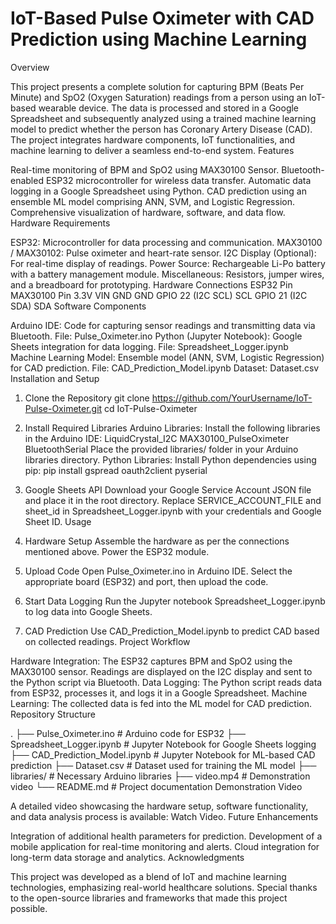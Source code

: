 # IoT-Based Pulse Oximeter with CAD Prediction using Machine Learning

Overview

This project presents a complete solution for capturing BPM (Beats Per Minute) and SpO2 (Oxygen Saturation) readings from a person using an IoT-based wearable device. The data is processed and stored in a Google Spreadsheet and subsequently analyzed using a trained machine learning model to predict whether the person has Coronary Artery Disease (CAD).
The project integrates hardware components, IoT functionalities, and machine learning to deliver a seamless end-to-end system.
Features

Real-time monitoring of BPM and SpO2 using MAX30100 Sensor.
Bluetooth-enabled ESP32 microcontroller for wireless data transfer.
Automatic data logging in a Google Spreadsheet using Python.
CAD prediction using an ensemble ML model comprising ANN, SVM, and Logistic Regression.
Comprehensive visualization of hardware, software, and data flow.
Hardware Requirements

ESP32: Microcontroller for data processing and communication.
MAX30100 / MAX30102: Pulse oximeter and heart-rate sensor.
I2C Display (Optional): For real-time display of readings.
Power Source: Rechargeable Li-Po battery with a battery management module.
Miscellaneous: Resistors, jumper wires, and a breadboard for prototyping.
Hardware Connections
ESP32 Pin	MAX30100 Pin
3.3V	VIN
GND	GND
GPIO 22 (I2C SCL)	SCL
GPIO 21 (I2C SDA)	SDA
Software Components

Arduino IDE:
Code for capturing sensor readings and transmitting data via Bluetooth.
File: Pulse_Oximeter.ino
Python (Jupyter Notebook):
Google Sheets integration for data logging.
File: Spreadsheet_Logger.ipynb
Machine Learning Model:
Ensemble model (ANN, SVM, Logistic Regression) for CAD prediction.
File: CAD_Prediction_Model.ipynb
Dataset: Dataset.csv
Installation and Setup

1. Clone the Repository
git clone https://github.com/YourUsername/IoT-Pulse-Oximeter.git
cd IoT-Pulse-Oximeter
2. Install Required Libraries
Arduino Libraries:
Install the following libraries in the Arduino IDE:
LiquidCrystal_I2C
MAX30100_PulseOximeter
BluetoothSerial
Place the provided libraries/ folder in your Arduino libraries directory.
Python Libraries:
Install Python dependencies using pip:
pip install gspread oauth2client pyserial
3. Google Sheets API
Download your Google Service Account JSON file and place it in the root directory.
Replace SERVICE_ACCOUNT_FILE and sheet_id in Spreadsheet_Logger.ipynb with your credentials and Google Sheet ID.
Usage

1. Hardware Setup
Assemble the hardware as per the connections mentioned above.
Power the ESP32 module.
2. Upload Code
Open Pulse_Oximeter.ino in Arduino IDE.
Select the appropriate board (ESP32) and port, then upload the code.
3. Start Data Logging
Run the Jupyter notebook Spreadsheet_Logger.ipynb to log data into Google Sheets.
4. CAD Prediction
Use CAD_Prediction_Model.ipynb to predict CAD based on collected readings.
Project Workflow

Hardware Integration:
The ESP32 captures BPM and SpO2 using the MAX30100 sensor.
Readings are displayed on the I2C display and sent to the Python script via Bluetooth.
Data Logging:
The Python script reads data from ESP32, processes it, and logs it in a Google Spreadsheet.
Machine Learning:
The collected data is fed into the ML model for CAD prediction.
Repository Structure

.
├── Pulse_Oximeter.ino             # Arduino code for ESP32
├── Spreadsheet_Logger.ipynb       # Jupyter Notebook for Google Sheets logging
├── CAD_Prediction_Model.ipynb     # Jupyter Notebook for ML-based CAD prediction
├── Dataset.csv                    # Dataset used for training the ML model
├── libraries/                     # Necessary Arduino libraries
├── video.mp4                      # Demonstration video
└── README.md                      # Project documentation
Demonstration Video

A detailed video showcasing the hardware setup, software functionality, and data analysis process is available: Watch Video.
Future Enhancements

Integration of additional health parameters for prediction.
Development of a mobile application for real-time monitoring and alerts.
Cloud integration for long-term data storage and analytics.
Acknowledgments

This project was developed as a blend of IoT and machine learning technologies, emphasizing real-world healthcare solutions. Special thanks to the open-source libraries and frameworks that made this project possible.
